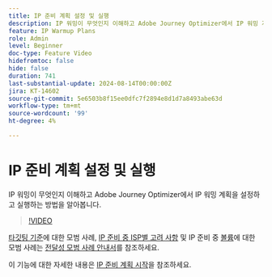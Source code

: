 ```yaml
---
title: IP 준비 계획 설정 및 실행
description: IP 워밍이 무엇인지 이해하고 Adobe Journey Optimizer에서 IP 워밍 계획을 설정하고 실행하는 방법을 알아봅니다.
feature: IP Warmup Plans
role: Admin
level: Beginner
doc-type: Feature Video
hidefromtoc: false
hide: false
duration: 741
last-substantial-update: 2024-08-14T00:00:00Z
jira: KT-14602
source-git-commit: 5e6503b8f15ee0dfc7f2894e8d1d7a8493abe63d
workflow-type: tm+mt
source-wordcount: '99'
ht-degree: 4%

---
```



# IP 준비 계획 설정 및 실행

IP 워밍이 무엇인지 이해하고 Adobe Journey Optimizer에서 IP 워밍 계획을 설정하고 실행하는 방법을 알아봅니다.

>[!VIDEO](https://video.tv.adobe.com/v/3432637/?learn=on)

[타깃팅 기준](https://experienceleague.adobe.com/ko/docs/deliverability-learn/deliverability-best-practice-guide/transition-process/targeting-criteria)에 대한 모범 사례, [IP 준비 중 ISP별 고려 사항](https://experienceleague.adobe.com/ko/docs/deliverability-learn/deliverability-best-practice-guide/transition-process/isp-specific-considerations-during-ip-warming) 및 IP 준비 중 [볼륨](https://experienceleague.adobe.com/ko/docs/deliverability-learn/deliverability-best-practice-guide/transition-process/volume)에 대한 모범 사례는 [전달성 모범 사례 안내서](https://experienceleague.adobe.com/ko/docs/deliverability-learn/deliverability-best-practice-guide/introduction)를 참조하세요.

이 기능에 대한 자세한 내용은 [IP 준비 계획 시작](https://experienceleague.adobe.com/en/docs/journey-optimizer/using/configuration/implement-ip-warmup-plan/ip-warmup-gs)을 참조하세요.
